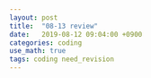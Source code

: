 ```yaml
---
layout: post
title:  "08-13 review"
date:   2019-08-12 09:04:00 +0900
categories: coding
use_math: true
tags: coding need_revision
---
```

